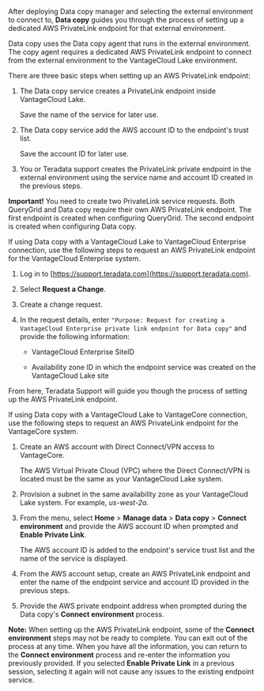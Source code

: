 After deploying Data copy manager and selecting the external environment to connect to, **Data copy** guides you through the process of setting up a dedicated AWS PrivateLink endpoint for that external environment.

Data copy uses the Data copy agent that runs in the external environment. The copy agent requires a dedicated AWS PrivateLink endpoint to connect from the external environment to the VantageCloud Lake environment.

There are three basic steps when setting up an AWS PrivateLink endpoint:

1.  The Data copy service creates a PrivateLink endpoint inside VantageCloud Lake.

    Save the name of the service for later use.


1.  The Data copy service add the AWS account ID to the endpoint's trust list.

    Save the account ID for later use.


1.  You or Teradata support creates the PrivateLink private endpoint in the external environment using the service name and account ID created in the previous steps.


**Important!** You need to create two PrivateLink service requests. Both QueryGrid and Data copy require their own AWS PrivateLink endpoint. The first endpoint is created when configuring QueryGrid. The second endpoint is created when configuring Data copy.

If using Data copy with a VantageCloud Lake to VantageCloud Enterprise connection, use the following steps to request an AWS PrivateLink endpoint for the VantageCloud Enterprise system.

1.  Log in to [https://support.teradata.com](https://support.teradata.com).


1.  Select **Request a Change**.


1.  Create a change request.


1.  In the request details, enter 
    `
    "Purpose: Request for creating a VantageCloud Enterprise private link endpoint for Data copy"
    `
   and provide the following information:

    -   VantageCloud Enterprise SiteID


    -   Availability zone ID in which the endpoint service was created on the VantageCloud Lake site


From here, Teradata Support will guide you though the process of setting up the AWS PrivateLink endpoint.

If using Data copy with a VantageCloud Lake to VantageCore connection, use the following steps to request an AWS PrivateLink endpoint for the VantageCore system.

1.  Create an AWS account with Direct Connect/VPN access to VantageCore.

    The AWS Virtual Private Cloud (VPC) where the Direct Connect/VPN is located must be the same as your VantageCloud Lake system.


1.  Provision a subnet in the same availability zone as your VantageCloud Lake system. For example, *us-west-2a*.


1.  From the menu, select **Home** > **Manage data** > **Data copy** > **Connect environment** and provide the AWS account ID when prompted and **Enable Private Link**.

    The AWS account ID is added to the endpoint's service trust list and the name of the service is displayed.


1.  From the AWS account setup, create an AWS PrivateLink endpoint and enter the name of the endpoint service and account ID provided in the previous steps.


1.  Provide the AWS private endpoint address when prompted during the Data copy's **Connect environment** process.


**Note:** When setting up the AWS PrivateLink endpoint, some of the **Connect environment** steps may not be ready to complete. You can exit out of the process at any time. When you have all the information, you can return to the **Connect environment** process and re-enter the information you previously provided. If you selected **Enable Private Link** in a previous session, selecting it again will not cause any issues to the existing endpoint service.


